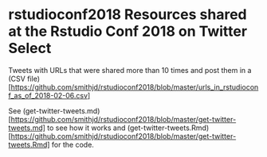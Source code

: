 # rstudioconf2018 Resources shared at the Rstudio Conf 2018 on Twitter Select
Tweets with URLs that were shared more than 10 times and post them in a (CSV
file)[https://github.com/smithjd/rstudioconf2018/blob/master/urls_in_rstudioconf_as_of_2018-02-06.csv]

See (get-twitter-tweets.md)[https://github.com/smithjd/rstudioconf2018/blob/master/get-twitter-tweets.md] to see how it works and (get-twitter-tweets.Rmd)[https://github.com/smithjd/rstudioconf2018/blob/master/get-twitter-tweets.Rmd] for the code.